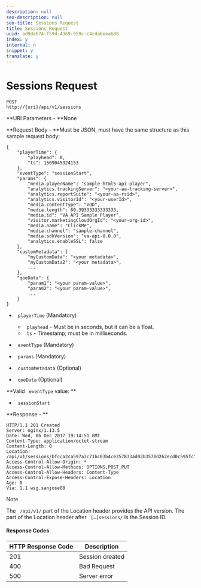 ```yaml
---
description: null
seo-description: null
seo-title: Sessions Request
title: Sessions Request
uuid: ad9da674-f59d-4369-959c-c4cda6eea608
index: y
internal: n
snippet: y
translate: y
---
```


# Sessions Request


<a id="section_tps_bqm_kcb"></a>


```
POST 
http://{uri}/api/v1/sessions
```


**URI Parameters - **None

**Request Body - **Must be JSON, must have the same structure as this sample request body: 
```
{ 
    "playerTime": { 
        "playhead": 0, 
        "ts": 1509045324153 
    }, 
    "eventType": "sessionStart", 
    "params": { 
        "media.playerName": "sample-html5-api-player", 
        "analytics.trackingServer": "<your-aa-tracking-server>", 
        "analytics.reportSuite": "<your-aa-rsid>", 
        "analytics.visitorId": "<your-userId>", 
        "media.contentType": "VOD", 
        "media.length": 60.39333333333333, 
        "media.id": "VA API Sample Player", 
        "visitor.marketingCloudOrgId": "<your-org-id>", 
        "media.name": "ClickMe", 
        "media.channel": "sample-channel", 
        "media.sdkVersion": "va-api-0.0.0", 
        "analytics.enableSSL": false 
    }, 
    "customMetadata": { 
        "myCustomData": "<your metadata>", 
        "myCustomData2": "<your metadata>", 
        ... 
    }, 
    "qoeData": { 
        "param1": "<your param-value>", 
        "param2": "<your param-value>", 
        ... 
    } 
}
```



* ` playerTime` (Mandatory) 
    * ` playhead` - Must be in seconds, but it can be a float.
    * ` ts` - Timestamp; must be in milliseconds.

* ` eventType` (Mandatory)
* ` params` (Mandatory)
* ` customMetadata` (Optional)
* ` qoeData` (Optional)


**Valid ` eventType` value: ** 


* ` sessionStart`


**Response - **


```
HTTP/1.1 201 Created 
Server: nginx/1.13.5 
Date: Wed, 06 Dec 2017 19:14:51 GMT 
Content-Type: application/octet-stream 
Content-Length: 0 
Location: /api/v1/sessions/bfcca2ca597a3c71bc03b4ce357833ad02b3570d262ecd0c595fcf8f2ae4df58 
Access-Control-Allow-Origin: * 
Access-Control-Allow-Methods: OPTIONS,POST,PUT 
Access-Control-Allow-Headers: Content-Type 
Access-Control-Expose-Headers: Location 
Age: 0 
Via: 1.1 wsg.sanjose08
```

>[!NOTE]
>
>The ` /api/v1/` part of the Location header provides the API version. The part of the Location header after ` […]sessions/` is the Session ID. 





#### Response Codes
|  HTTP Response Code  | Description  |
|---|---|
|  201  | Session created  |
|  400  | Bad Request  |
|  500  | Server error  |

